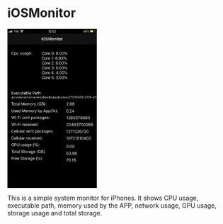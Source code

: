 # iOSMonitor
<img align="center" src="https://github.com/LucasSte/iOSMonitor/raw/master/print_ios.png" alt="Example" width="40%"/>

This is a simple system monitor for iPhones. It shows CPU usage, executable path, memory used by the APP, network usage, GPU usage, storage usage and total storage.
